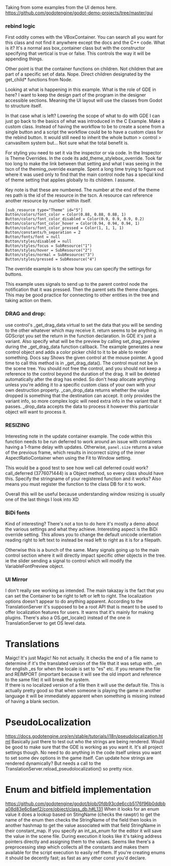 Taking from some examples from the UI demos here. https://github.com/godotengine/godot-demo-projects/tree/master/gui

### rebind logic

First oddity comes with the VBoxContainer. You can search all you want for this class and not find it anywhere except the docs and the C++ code. What is it? It's a normal ass box_container class but with the constructor specifying that vertical is true or false. This controls the way it will be appending things.

Other point is that the container functions on children. Not children that are part of a specific set of data. Nope. Direct children designated by the get_child* functions from Node.

Looking at what is happening in this example. What is the role of GDE in here? I want to keep the design part of the program in the designer accessible sections. Meaning the UI layout will use the classes from Godot to structure itself.

In that case what is left? Lowering the scope of what to do with GDE I can just go back to the basics of what was introduced in the C Example. Make a custom class. Instead of having the workflow to be to create a scene from a single button and a script the workflow could be to have a custom class for the rebind button. It would still need to inherit the whole button > control > canvasItem system but... Not sure what the total benefit is.

For styling you need to set it via the inspector or via code. In the Inspector is Theme Overrides. In the code its add_theme_stylebox_override. Took far too long to make the link between that setting and what I was seeing in the tscn of the theming_override example. Spent a long time trying to figure out where it was used only to find that the main control node has a special kind of theme setting that applies globally to its children. I assume.

Key note is that these are numbered. The number at the end of the theme res path is the id of the resource in the tscn. A resource can reference another resource by number within itself.


```
[sub_resource type="Theme" id="5"]
Button/colors/font_color = Color(0.88, 0.88, 0.88, 1)
Button/colors/font_color_disabled = Color(0.9, 0.9, 0.9, 0.2)
Button/colors/font_color_hover = Color(0.94, 0.94, 0.94, 1)
Button/colors/font_color_pressed = Color(1, 1, 1, 1)
Button/constants/h_separation = 2
Button/fonts/font = null
Button/styles/disabled = null
Button/styles/focus = SubResource("1")
Button/styles/hover = SubResource("2")
Button/styles/normal = SubResource("3")
Button/styles/pressed = SubResource("4")
```


The override example is to show how you can specify the settings for buttons.

This example uses signals to send up to the parent control node the notification that it was pressed. Then the parent sets the theme changes. This may be good practice for connecting to other entities in the tree and taking action on them.

### DRAG and drop:
use control's _get_drag_data virtual to set the data that you will be sending to the other whatever which may receive it. return seems to be anything. in GDScript you set the return in the function declaration. In GDE it's just a variant.
Also specify what will be the preview by calling set_drag_preview during the _get_drag_data function callback. The example generates a new control object and adds a color picker child to it to be able to render something.
Docs say Shows the given control at the mouse pointer. A good time to call this method is in _get_drag_data(). The control must not be in the scene tree. You should not free the control, and you should not keep a reference to the control beyond the duration of the drag. It will be deleted automatically after the drag has ended. So don't heap allocate anything unless you're adding it to a specific custom class of your own with your own destruction property.
_can_drop_data returns whether the value dropped is something that the destination can accept. It only provides the variant info, so more complex logic will need extra info in the variant that it passes.
_drop_data accepts the data to process it however this particular object will want to process it.


### RESIZING
Interesting note in the update container example.
The code within this function needs to be run deferred to work around an issue with containers
having a 1-frame delay with updates.
Otherwise, `panel.size` returns a value of the previous frame, which results in incorrect
sizing of the inner AspectRatioContainer when using the Fit to Window setting.

This would be a good test to see how well call deferred could work? call_deferred (3776071444) is a Object method, so every class should have this. Specify the stringname of your registered function and it works? Also means you must register the function to the class DB for it to work.

Overall this will be useful because understanding window resizing is usually one of the last things I look into XD


### BiDi fonts
Kind of interesting? There's not a ton to do here it's mostly a demo about the various settings and what they achieve. Interesting aspect is the BiDi override setting. This allows you to change the default unicode orientation reading right to left text to instead be read left to right as it is for a filepath.

Otherwise this is a bunch of the same. Many signals going up to the main control section where it will directly impact specific other objects in the tree. ie the slider sending a signal to control which will modify the VariableFontPreview object.

### UI Mirror 
I don't really see working as intended. The main takazay is the fact that you can set the Container to be right to left or left to right. The localization options doesn't appear to do anything apparent.
According to the TranslationServer it's supposed to be a root API that is meant to be used to offer localization features for users. It warns that it's mainly for making plugins. There's also a OS.get_locale() instead of the one in TranslationServer to get OS level data.

# Translations
Maigc! It's just Magic! No not actually. It checks the end of a file name to determine if it's the translated version of the file that it was setup with. _en for english _es for when the locale is set to "es" etc. If you rename the file and REIMPORT (important because it will see the old import and reference to the same file) it will break the system.\
If there is no localized version of a file then it will use the default file. This is actually pretty good so that when someone is playing the game in another language it will be immediately apparent when something is missing instead of having a blank section.

# PseudoLocalization
https://docs.godotengine.org/en/stable/tutorials/i18n/pseudolocalization.html
Basically just there to test out who the strings are being rendered. Would be good to make sure that the GDE is working as you want it. It's all project settings though. No need to do anything in the code itself unless you want to set some dev options in the game itself. Can update how strings are rendered dynamically? But needs a call to the TranslationServer.reload_pseudolocalization() so pretty nice.


# Enum and bitfield implementation
https://github.com/godotengine/godot/blob/0fdb93cde6ccb5176f96b0ddbba08d83e6c6aef2/core/object/class_db.h#L131
When it looks for an enum value it does a lookup based on StingName (checks the rawptr) to get the name of the enum then checks the StringName of the field then looks in another hashmap to get the value associated with that field StringName in their constant_map.
If you specify an int_as_enum for the editor it will save the value in the scene file.
During execution it looks like it's taking address pointers directly and assigning them to the values. Seems like there's a preprocessing step which collects all the constants and makes them available for the script execution to easily ref them. If you're creating enums it should be decently fast; as fast as any other const you'd declare.